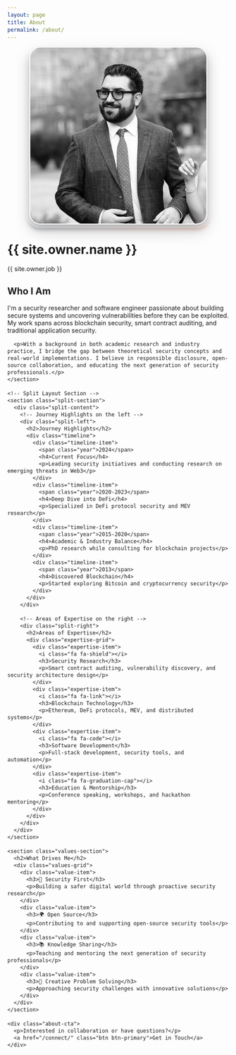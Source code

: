 ```yaml
---
layout: page
title: About
permalink: /about/
---
```


<div class="about-page">
  <div class="about-header">
    <div class="about-avatar-container">
      <img src="/img/shayan_about.jpeg" alt="Shayan Eskandari" class="about-avatar">
    </div>
    <div class="about-intro">
      <h1>{{ site.owner.name }}</h1>
      <p class="tagline">{{ site.owner.job }}</p>
    </div>
  </div>

  <div class="about-content">
    <section class="bio-section">
      <h2>Who I Am</h2>
      <p>I'm a security researcher and software engineer passionate about building secure systems and uncovering vulnerabilities before they can be exploited. My work spans across blockchain security, smart contract auditing, and traditional application security.</p>
      
      <p>With a background in both academic research and industry practice, I bridge the gap between theoretical security concepts and real-world implementations. I believe in responsible disclosure, open-source collaboration, and educating the next generation of security professionals.</p>
    </section>

    <!-- Split Layout Section -->
    <section class="split-section">
      <div class="split-content">
        <!-- Journey Highlights on the left -->
        <div class="split-left">
          <h2>Journey Highlights</h2>
          <div class="timeline">
            <div class="timeline-item">
              <span class="year">2024</span>
              <h4>Current Focus</h4>
              <p>Leading security initiatives and conducting research on emerging threats in Web3</p>
            </div>
            <div class="timeline-item">
              <span class="year">2020-2023</span>
              <h4>Deep Dive into DeFi</h4>
              <p>Specialized in DeFi protocol security and MEV research</p>
            </div>
            <div class="timeline-item">
              <span class="year">2015-2020</span>
              <h4>Academic & Industry Balance</h4>
              <p>PhD research while consulting for blockchain projects</p>
            </div>
            <div class="timeline-item">
              <span class="year">2013</span>
              <h4>Discovered Blockchain</h4>
              <p>Started exploring Bitcoin and cryptocurrency security</p>
            </div>
          </div>
        </div>
        
        <!-- Areas of Expertise on the right -->
        <div class="split-right">
          <h2>Areas of Expertise</h2>
          <div class="expertise-grid">
            <div class="expertise-item">
              <i class="fa fa-shield"></i>
              <h3>Security Research</h3>
              <p>Smart contract auditing, vulnerability discovery, and security architecture design</p>
            </div>
            <div class="expertise-item">
              <i class="fa fa-link"></i>
              <h3>Blockchain Technology</h3>
              <p>Ethereum, DeFi protocols, MEV, and distributed systems</p>
            </div>
            <div class="expertise-item">
              <i class="fa fa-code"></i>
              <h3>Software Development</h3>
              <p>Full-stack development, security tools, and automation</p>
            </div>
            <div class="expertise-item">
              <i class="fa fa-graduation-cap"></i>
              <h3>Education & Mentorship</h3>
              <p>Conference speaking, workshops, and hackathon mentoring</p>
            </div>
          </div>
        </div>
      </div>
    </section>

    <section class="values-section">
      <h2>What Drives Me</h2>
      <div class="values-grid">
        <div class="value-item">
          <h3>🔐 Security First</h3>
          <p>Building a safer digital world through proactive security research</p>
        </div>
        <div class="value-item">
          <h3>🌍 Open Source</h3>
          <p>Contributing to and supporting open-source security tools</p>
        </div>
        <div class="value-item">
          <h3>📚 Knowledge Sharing</h3>
          <p>Teaching and mentoring the next generation of security professionals</p>
        </div>
        <div class="value-item">
          <h3>🎨 Creative Problem Solving</h3>
          <p>Approaching security challenges with innovative solutions</p>
        </div>
      </div>
    </section>

    <div class="about-cta">
      <p>Interested in collaboration or have questions?</p>
      <a href="/connect/" class="btn btn-primary">Get in Touch</a>
    </div>
  </div>
</div>

<style>
.about-avatar-container {
  position: relative;
  display: flex;
  justify-content: center;
  margin-bottom: 2rem;
}

.about-avatar {
  width: 400px;
  height: 400px;
  border-radius: 25px;
  object-fit: cover;
  box-shadow: 
    0 15px 35px rgba(0, 0, 0, 0.2),
    0 8px 15px rgba(0, 0, 0, 0.15),
    0 0 0 8px rgba(255, 255, 255, 0.9);
  transition: all 0.4s ease;
  border: 2px solid #fff;
  position: relative;
  z-index: 2;
}

.about-avatar:hover {
  transform: translateY(-8px) rotateY(5deg) rotateX(2deg);
  box-shadow: 
    0 25px 50px rgba(0, 0, 0, 0.25),
    0 15px 25px rgba(0, 0, 0, 0.2),
    0 0 0 8px rgba(255, 255, 255, 0.95);
}

.about-avatar-container::before {
  content: '';
  position: absolute;
  top: 8px;
  left: 50%;
  transform: translateX(-50%);
  width: 408px;
  height: 408px;
  background: linear-gradient(135deg, #ff6b35, #1e3a5f, #ff6b35);
  border-radius: 25px;
  z-index: -1;
  opacity: 0.25;
  transition: all 0.4s ease;
  filter: blur(4px);
}

.about-avatar-container:hover::before {
  opacity: 0.35;
  transform: translateX(-50%) translateY(2px) rotate(1deg);
  filter: blur(6px);
}

/* Dark mode support */
[data-theme="dark"] .about-avatar {
  border-color: var(--surface-color);
}

[data-theme="dark"] .about-avatar-container::before {
  opacity: 0.3;
}

[data-theme="dark"] .about-avatar-container:hover::before {
  opacity: 0.4;
}

@media (max-width: 768px) {
  .about-avatar {
    width: 300px;
    height: 300px;
    border-radius: 20px;
  }
  
  .about-avatar-container::before {
    width: 308px;
    height: 308px;
    border-radius: 20px;
    top: 6px;
  }
}

/* Psychedelic Glitch Effect for Value Items */
.value-item {
  position: relative;
  overflow: hidden;
  transition: all 0.3s ease;
}

.value-item:hover {
  animation: psychedelicGlitch 1.2s ease-in-out infinite;
  transform: scale(1.02);
}

@keyframes psychedelicGlitch {
  0% { 
    filter: hue-rotate(0deg) saturate(1) brightness(1);
    transform: scale(1.02) translateX(0);
  }
  20% { 
    filter: hue-rotate(90deg) saturate(1.5) brightness(1.2);
    transform: scale(1.02) translateX(-2px);
    text-shadow: 2px 0 #ff6b35, -2px 0 #1e3a5f;
  }
  40% { 
    filter: hue-rotate(180deg) saturate(2) brightness(0.8);
    transform: scale(1.02) translateX(2px);
    text-shadow: -2px 0 #ff6b35, 2px 0 #1e3a5f;
  }
  60% { 
    filter: hue-rotate(270deg) saturate(1.8) brightness(1.3);
    transform: scale(1.02) translateX(-1px);
    text-shadow: 1px 0 #ff6b35, -1px 0 #1e3a5f;
  }
  80% { 
    filter: hue-rotate(360deg) saturate(1.2) brightness(1.1);
    transform: scale(1.02) translateX(1px);
  }
  100% { 
    filter: hue-rotate(0deg) saturate(1) brightness(1);
    transform: scale(1.02) translateX(0);
    text-shadow: none;
  }
}

.value-item:hover::before {
  content: '';
  position: absolute;
  top: 0;
  left: 0;
  right: 0;
  bottom: 0;
  background: linear-gradient(45deg, 
    rgba(255, 107, 53, 0.1), 
    rgba(30, 58, 95, 0.1), 
    rgba(255, 107, 53, 0.1));
  z-index: -1;
  animation: psychedelicPulse 1.2s ease-in-out infinite;
}

@keyframes psychedelicPulse {
  0%, 100% { opacity: 0; }
  50% { opacity: 0.3; }
}

/* Split Layout Section */
.split-section {
  margin: 4rem 0;
}

.split-content {
  display: grid;
  grid-template-columns: 1fr 1fr;
  gap: 4rem;
  align-items: start;
}

.split-left, .split-right {
  padding: 0;
}

.split-left h2, .split-right h2 {
  color: #1e3a5f;
  margin-bottom: 2rem;
  font-size: 1.75rem;
}

/* Responsive Design */
@media (max-width: 968px) {
  .split-content {
    grid-template-columns: 1fr;
    gap: 3rem;
  }
}

@media (max-width: 480px) {
  .about-avatar {
    width: 250px;
    height: 250px;
  }
  
  .about-avatar-container::before {
    width: 258px;
    height: 258px;
    top: 5px;
  }
  
  .split-content {
    gap: 2rem;
  }
}
</style>